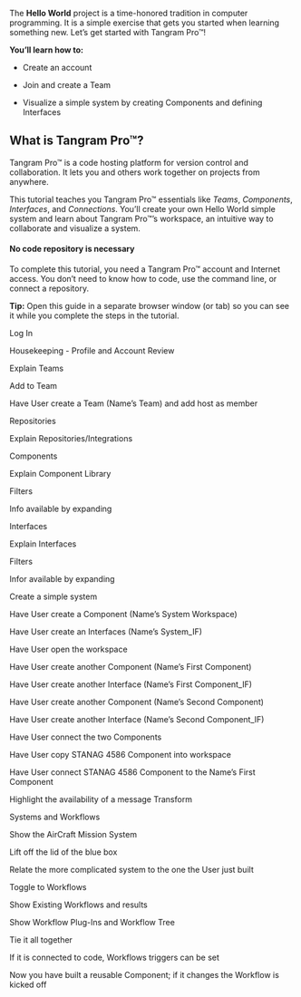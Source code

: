 The **Hello World** project is a time-honored tradition in computer
programming. It is a simple exercise that gets you started when learning
something new. Let’s get started with Tangram Pro™!

**You’ll learn how to:**

-   Create an account

-   Join and create a Team

-   Visualize a simple system by creating Components and defining Interfaces

**What is Tangram Pro™?**
-------------------------

Tangram Pro™ is a code hosting platform for version control and
collaboration. It lets you and others work together on projects from
anywhere.

This tutorial teaches you Tangram Pro™ essentials like *Teams*,
*Components*, *Interfaces*, and *Connections*. You’ll create your own
Hello World simple system and learn about Tangram Pro™’s workspace, an
intuitive way to collaborate and visualize a system.

#### **No code repository is necessary**

To complete this tutorial, you need a Tangram Pro™ account and Internet
access. You don’t need to know how to code, use the command line, or
connect a repository.

**Tip:** Open this guide in a separate browser window (or tab) so you
can see it while you complete the steps in the tutorial.

Log In

Housekeeping - Profile and Account Review

Explain Teams

Add to Team

Have User create a Team (Name’s Team) and add host as member

Repositories

Explain Repositories/Integrations

Components

Explain Component Library

Filters

Info available by expanding

Interfaces

Explain Interfaces

Filters

Infor available by expanding

Create a simple system

Have User create a Component (Name’s System Workspace)

Have User create an Interfaces (Name’s System\_IF)

Have User open the workspace

Have User create another Component (Name’s First Component)

Have User create another Interface (Name’s First Component\_IF)

Have User create another Component (Name’s Second Component)

Have User create another Interface (Name’s Second Component\_IF)

Have User connect the two Components

Have User copy STANAG 4586 Component into workspace

Have User connect STANAG 4586 Component to the Name’s First Component

Highlight the availability of a message Transform

Systems and Workflows

Show the AirCraft Mission System

Lift off the lid of the blue box

Relate the more complicated system to the one the User just built

Toggle to Workflows

Show Existing Workflows and results

Show Workflow Plug-Ins and Workflow Tree

Tie it all together

If it is connected to code, Workflows triggers can be set

Now you have built a reusable Component; if it changes the Workflow is
kicked off

